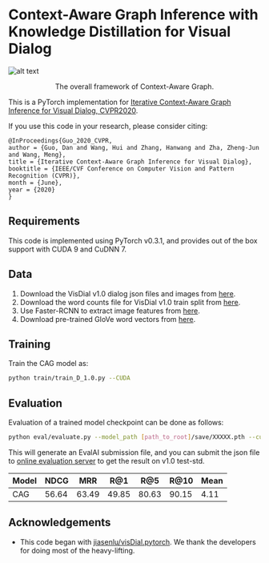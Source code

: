 Context-Aware Graph Inference with Knowledge Distillation for Visual Dialog
====================================


![alt text](https://github.com/wh0330/CAG_VisDial/blob/master/image/framework.png)
<p align="center">The overall framework of Context-Aware Graph.</p>



This is a PyTorch implementation for [Iterative Context-Aware Graph Inference for Visual Dialog, CVPR2020](https://arxiv.org/abs/2004.02194).


If you use this code in your research, please consider citing:

```text
@InProceedings{Guo_2020_CVPR,
author = {Guo, Dan and Wang, Hui and Zhang, Hanwang and Zha, Zheng-Jun and Wang, Meng},
title = {Iterative Context-Aware Graph Inference for Visual Dialog},
booktitle = {IEEE/CVF Conference on Computer Vision and Pattern Recognition (CVPR)},
month = {June},
year = {2020}
}

```

Requirements
----------------------
This code is implemented using PyTorch v0.3.1, and provides out of the box support with CUDA 9 and CuDNN 7. 


Data
----------------------

1. Download the VisDial v1.0 dialog json files and images from [here][1].
2. Download the word counts file for VisDial v1.0 train split from [here][2]. 
3. Use Faster-RCNN to extract image features from [here][3].
4. Download pre-trained GloVe word vectors from [here][4].


Training
--------

Train the CAG model as:

```sh
python train/train_D_1.0.py --CUDA
```


Evaluation
----------

Evaluation of a trained model checkpoint can be done as follows:

```sh
python eval/evaluate.py --model_path [path_to_root]/save/XXXXX.pth --cuda
```
This will generate an EvalAI submission file, and you can submit the json file to [online evaluation server][5] to get the result on v1.0 test-std.

  Model  |  NDCG   |  MRR   |  R@1  | R@5  |  R@10   |  Mean  |
 ------- | ------ | ------ | ------ | ------ | ------ | ------ |
CAG | 56.64 | 63.49 | 49.85 |  80.63| 90.15 | 4.11 |

Acknowledgements
----------------

* This code began with [jiasenlu/visDial.pytorch][6]. We thank the developers for doing most of the heavy-lifting.


[1]: https://visualdialog.org/data
[2]: https://s3.amazonaws.com/visual-dialog/data/v1.0/2019/visdial_1.0_word_counts_train.json
[3]: https://github.com/peteanderson80/bottom-up-attention
[4]: https://github.com/stanfordnlp/GloVe
[5]: https://evalai.cloudcv.org/web/challenges/challenge-page/161/overview
[6]: https://github.com/jiasenlu/visDial.pytorch

